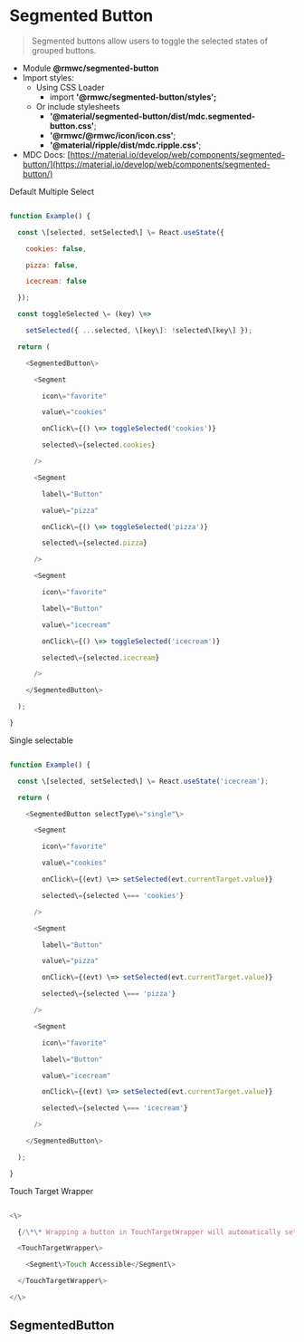 # Segmented Button

> Segmented buttons allow users to toggle the selected states of grouped buttons.

- Module **@rmwc/segmented-button**
- Import styles:
  - Using CSS Loader
    - import **'@rmwc/segmented-button/styles';**
  - Or include stylesheets
    - **'@material/segmented-button/dist/mdc.segmented-button.css'**;
    - **'@rmwc/@rmwc/icon/icon.css'**;
    - **'@material/ripple/dist/mdc.ripple.css'**;
- MDC Docs: [https://material.io/develop/web/components/segmented-button/](https://material.io/develop/web/components/segmented-button/)

Default Multiple Select

```js

function Example() {

  const \[selected, setSelected\] \= React.useState({

    cookies: false,

    pizza: false,

    icecream: false

  });

  const toggleSelected \= (key) \=>

    setSelected({ ...selected, \[key\]: !selected\[key\] });

  return (

    <SegmentedButton\>

      <Segment

        icon\="favorite"

        value\="cookies"

        onClick\={() \=> toggleSelected('cookies')}

        selected\={selected.cookies}

      />

      <Segment

        label\="Button"

        value\="pizza"

        onClick\={() \=> toggleSelected('pizza')}

        selected\={selected.pizza}

      />

      <Segment

        icon\="favorite"

        label\="Button"

        value\="icecream"

        onClick\={() \=> toggleSelected('icecream')}

        selected\={selected.icecream}

      />

    </SegmentedButton\>

  );

}


```

Single selectable

```js

function Example() {

  const \[selected, setSelected\] \= React.useState('icecream');

  return (

    <SegmentedButton selectType\="single"\>

      <Segment

        icon\="favorite"

        value\="cookies"

        onClick\={(evt) \=> setSelected(evt.currentTarget.value)}

        selected\={selected \=== 'cookies'}

      />

      <Segment

        label\="Button"

        value\="pizza"

        onClick\={(evt) \=> setSelected(evt.currentTarget.value)}

        selected\={selected \=== 'pizza'}

      />

      <Segment

        icon\="favorite"

        label\="Button"

        value\="icecream"

        onClick\={(evt) \=> setSelected(evt.currentTarget.value)}

        selected\={selected \=== 'icecream'}

      />

    </SegmentedButton\>

  );

}


```

Touch Target Wrapper

```js

<\>

  {/\*\* Wrapping a button in TouchTargetWrapper will automatically set its \`touch\` prop to true. \*/}

  <TouchTargetWrapper\>

    <Segment\>Touch Accessible</Segment\>

  </TouchTargetWrapper\>

</\>


```

## SegmentedButton
